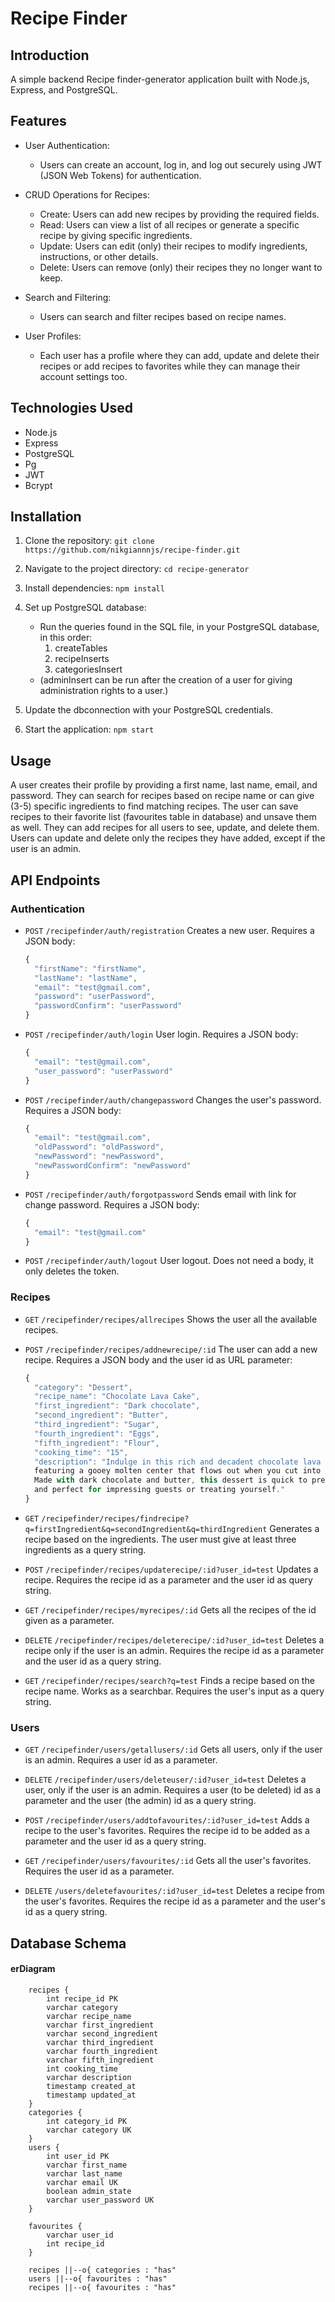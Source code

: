 # Recipe Finder

## Introduction

A simple backend Recipe finder-generator application built with Node.js, Express, and PostgreSQL.

## Features

- User Authentication:

  - Users can create an account, log in, and log out securely using JWT (JSON Web Tokens) for authentication.

- CRUD Operations for Recipes:

  - Create: Users can add new recipes by providing the required fields.
  - Read: Users can view a list of all recipes or generate a specific recipe by giving specific ingredients.
  - Update: Users can edit (only) their recipes to modify ingredients, instructions, or other details.
  - Delete: Users can remove (only) their recipes they no longer want to keep.

- Search and Filtering:

  - Users can search and filter recipes based on recipe names.

- User Profiles:
  - Each user has a profile where they can add, update and delete their recipes or add recipes to favorites while they can manage their account settings too.

## Technologies Used

- Node.js
- Express
- PostgreSQL
- Pg
- JWT
- Bcrypt

## Installation

1. Clone the repository:
   `git clone https://github.com/nikgiannnjs/recipe-finder.git`

2. Navigate to the project directory:
   `cd recipe-generator`

3. Install dependencies:
   `npm install`

4. Set up PostgreSQL database:

   - Run the queries found in the SQL file, in your PostgreSQL database, in this order:
     1. createTables
     2. recipeInserts
     3. categoriesInsert
   - (adminInsert can be run after the creation of a user for giving administration rights to a user.)

5. Update the dbconnection with your PostgreSQL credentials.

6. Start the application:
   `npm start`

## Usage

A user creates their profile by providing a first name, last name, email, and password. They can search for recipes based on recipe name or can give (3-5) specific ingredients to find matching recipes. The user can save recipes to their favorite list (favourites table in database) and unsave them as well. They can add recipes for all users to see, update, and delete them. Users can update and delete only the recipes they have added, except if the user is an admin.

## API Endpoints

### Authentication

- `POST` `/recipefinder/auth/registration`
  Creates a new user. Requires a JSON body:

  ```js
  {
    "firstName": "firstName",
    "lastName": "lastName",
    "email": "test@gmail.com",
    "password": "userPassword",
    "passwordConfirm": "userPassword"
  }
  ```

- `POST` `/recipefinder/auth/login`
  User login. Requires a JSON body:

  ```js
  {
    "email": "test@gmail.com",
    "user_password": "userPassword"
  }
  ```

- `POST` `/recipefinder/auth/changepassword`
  Changes the user's password. Requires a JSON body:

  ```js
  {
    "email": "test@gmail.com",
    "oldPassword": "oldPassword",
    "newPassword": "newPassword",
    "newPasswordConfirm": "newPassword"
  }
  ```

- `POST` `/recipefinder/auth/forgotpassword`
  Sends email with link for change password. Requires a JSON body:

  ```js
  {
    "email": "test@gmail.com"
  }
  ```

- `POST` `/recipefinder/auth/logout`
  User logout. Does not need a body, it only deletes the token.

### Recipes

- `GET` `/recipefinder/recipes/allrecipes`
  Shows the user all the available recipes.

- `POST` `/recipefinder/recipes/addnewrecipe/:id`
  The user can add a new recipe. Requires a JSON body and the user id as URL parameter:

  ```js
  {
    "category": "Dessert",
    "recipe_name": "Chocolate Lava Cake",
    "first_ingredient": "Dark chocolate",
    "second_ingredient": "Butter",
    "third_ingredient": "Sugar",
    "fourth_ingredient": "Eggs",
    "fifth_ingredient": "Flour",
    "cooking_time": "15",
    "description": "Indulge in this rich and decadent chocolate lava cake,
    featuring a gooey molten center that flows out when you cut into it.
    Made with dark chocolate and butter, this dessert is quick to prepare
    and perfect for impressing guests or treating yourself."
  }
  ```

- `GET` `/recipefinder/recipes/findrecipe?q=firstIngredient&q=secondIngredient&q=thirdIngredient`
  Generates a recipe based on the ingredients. The user must give at least three ingredients as a query string.

- `POST` `/recipefinder/recipes/updaterecipe/:id?user_id=test`
  Updates a recipe. Requires the recipe id as a parameter and the user id as query string.

- `GET` `/recipefinder/recipes/myrecipes/:id`
  Gets all the recipes of the id given as a parameter.

- `DELETE` `/recipefinder/recipes/deleterecipe/:id?user_id=test`
  Deletes a recipe only if the user is an admin. Requires the recipe id as a parameter and the user id as a query string.

- `GET` `/recipefinder/recipes/search?q=test`
  Finds a recipe based on the recipe name. Works as a searchbar. Requires the user's input as a query string.

### Users

- `GET` `/recipefinder/users/getallusers/:id`
  Gets all users, only if the user is an admin. Requires a user id as a parameter.

- `DELETE` `/recipefinder/users/deleteuser/:id?user_id=test`
  Deletes a user, only if the user is an admin. Requires a user (to be deleted) id as a parameter and the user (the admin) id as a query string.

- `POST` `/recipefinder/users/addtofavourites/:id?user_id=test`
  Adds a recipe to the user's favorites. Requires the recipe id to be added as a parameter and the user id as a query string.

- `GET` `/recipefinder/users/favourites/:id`
  Gets all the user's favorites. Requires the user id as a parameter.

- `DELETE` `/users/deletefavourites/:id?user_id=test`
  Deletes a recipe from the user's favorites. Requires the recipe id as a parameter and the user's id as a query string.

## Database Schema

#### erDiagram

```
    recipes {
        int recipe_id PK
        varchar category
        varchar recipe_name
        varchar first_ingredient
        varchar second_ingredient
        varchar third_ingredient
        varchar fourth_ingredient
        varchar fifth_ingredient
        int cooking_time
        varchar description
        timestamp created_at
        timestamp updated_at
    }
    categories {
        int category_id PK
        varchar category UK
    }
    users {
        int user_id PK
        varchar first_name
        varchar last_name
        varchar email UK
        boolean admin_state
        varchar user_password UK
    }

    favourites {
        varchar user_id
        int recipe_id
    }

    recipes ||--o{ categories : "has"
    users ||--o{ favourites : "has"
    recipes ||--o{ favourites : "has"
```

